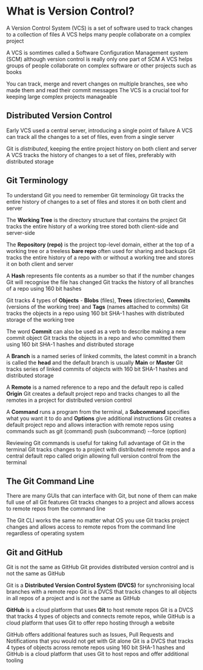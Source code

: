 # What is Version Control?

A Version Control System (VCS) is a set of software used to track changes to a collection of files
A VCS helps many people collaborate on a complex project

A VCS is somtimes called a Software Configuration Management system (SCM) although version control is really only one part of SCM
A VCS helps groups of people collaborate on complex software or other projects such as books

You can track, merge and revert changes on multiple branches, see who made them and read their commit messages
The VCS is a crucial tool for keeping large complex projects manageable

## Distributed Version Control

Early VCS used a central server, introducing a single point of failure
A VCS can track all the changes to a set of files, even from a single server

Git is *distributed*, keeping the entire project history on both client and server
A VCS tracks the history of changes to a set of files, preferably with distributed storage

## Git Terminology

To understand Git you need to remember Git terminology
Git tracks the entire history of changes to a set of files and stores it on both client and server

The **Working Tree** is the directory structure that contains the project
Git tracks the entire history of a working tree stored both client-side and server-side

The **Repository (repo)** is the project top-level domain, either at the top of a working tree or a treeless **bare repo** often used for sharing and backups
Git tracks the entire history of a repo with or without a working tree and stores it on both client and server

A **Hash** represents file contents as a number so that if the number changes Git will recognise the file has changed
Git tracks the history of all branches of a repo using 160 bit hashes

Git tracks 4 types of **Objects** - **Blobs** (files), **Trees** (directories), **Commits** (versions of the working tree) and **Tags** (names attached to commits)
Git tracks the objects in a repo using 160 bit SHA-1 hashes with distributed storage of the working tree

The word **Commit** can also be used as a verb to describe making a new commit object
Git tracks the objects in a repo and who committed them using 160 bit SHA-1 hashes and distributed storage

A **Branch** is a named series of linked commits, the latest commit in a branch is called the **head** and the default branch is usually **Main** or **Master**
Git tracks series of linked commits of objects with 160 bit SHA-1 hashes and distributed storage

A **Remote** is a named reference to a repo and the default repo is called **Origin**
Git creates a default project repo and tracks changes to all the remotes in a project for distributed version control

A **Command** runs a program from the terminal, a **Subcommand** specifies what you want it to do and **Options** give additional instructions
Git creates a default project repo and allows interaction with remote repos using commands such as git (command) push (subcommand) --force (option)

Reviewing Git commands is useful for taking full advantage of Git in the terminal
Git tracks changes to a project with distributed remote repos and a central default repo called origin allowing full version control from the terminal

## The Git Command Line

There are many GUIs that can interface with Git, but none of them can make full use of all Git features
Git tracks changes to a project and allows access to remote repos from the command line

The Git CLI works the same no matter what OS you use
Git tracks project changes and allows access to remote repos from the command line regardless of operating system

## Git and GitHub

Git is not the same as GitHub
Git provides distributed version control and is not the same as GitHub

Git is a **Distributed Version Control System (DVCS)** for synchronising local branches with a remote repo
Git is a DVCS that tracks changes to all objects in all repos of a project and is *not* the same as GitHub

**GitHub** is a cloud platform that uses **Git** to host remote repos
Git is a DVCS that tracks 4 types of objects and connects remote repos, while GitHub is a cloud platform that uses Git to offer repo hosting through a website

GitHub offers additional features such as Issues, Pull Requests and Notifications that you would not get with Git alone
Git is a DVCS that tracks 4 types of objects across remote repos using 160 bit SHA-1 hashes and GitHub is a cloud platform that uses Git to host repos and offer additional tooling
